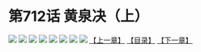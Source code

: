 # 第712话 黄泉决（上）
![](https://mhpic.xiaomingtaiji.net/comic/D/斗破苍穹拆分版/712话/1.jpg-zymk.middle.webp)
![](https://mhpic.xiaomingtaiji.net/comic/D/斗破苍穹拆分版/712话/2.jpg-zymk.middle.webp)
![](https://mhpic.xiaomingtaiji.net/comic/D/斗破苍穹拆分版/712话/3.jpg-zymk.middle.webp)
![](https://mhpic.xiaomingtaiji.net/comic/D/斗破苍穹拆分版/712话/4.jpg-zymk.middle.webp)
![](https://mhpic.xiaomingtaiji.net/comic/D/斗破苍穹拆分版/712话/5.jpg-zymk.middle.webp)
![](https://mhpic.xiaomingtaiji.net/comic/D/斗破苍穹拆分版/712话/6.jpg-zymk.middle.webp)
![](https://mhpic.xiaomingtaiji.net/comic/D/斗破苍穹拆分版/712话/7.jpg-zymk.middle.webp)
![](https://mhpic.xiaomingtaiji.net/comic/D/斗破苍穹拆分版/712话/8.jpg-zymk.middle.webp)
[【上一章】](./713.md)
[【目录】](./READMD.md)
[【下一章】](./715.md)
